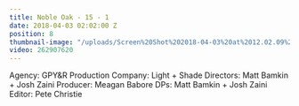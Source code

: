 ```yaml
---
title: Noble Oak - 15 - 1
date: 2018-04-03 02:02:00 Z
position: 8
thumbnail-image: "/uploads/Screen%20Shot%202018-04-03%20at%2012.02.09%20pm.png"
video: 262907620
---
```


Agency: GPY&R
Production Company: Light + Shade
Directors: Matt Bamkin + Josh Zaini
Producer: Meagan Babore
DPs: Matt Bamkin + Josh Zaini
Editor: Pete Christie